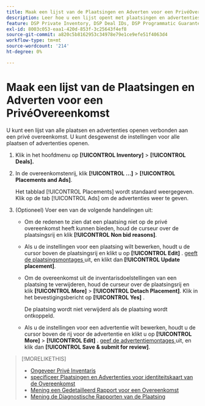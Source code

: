```yaml
---
title: Maak een lijst van de Plaatsingen en Adverten voor een PrivéOvereenkomst
description: Leer hoe u een lijst opent met plaatsingen en advertenties die bij een persoonlijke deal horen.
feature: DSP Private Inventory, DSP Deal IDs, DSP Programmatic Guaranteed Deals
exl-id: 8003c053-eaa1-420d-853f-3c25643f4ef8
source-git-commit: a820c5b8162953c34978e79e1ce9efe51f4063d4
workflow-type: tm+mt
source-wordcount: '214'
ht-degree: 0%

---
```


# Maak een lijst van de Plaatsingen en Adverten voor een PrivéOvereenkomst

U kunt een lijst van alle plaatsen en advertenties openen verbonden aan een privé overeenkomst. U kunt desgewenst de instellingen voor alle plaatsen of advertenties openen.

1. Klik in het hoofdmenu op **[!UICONTROL Inventory]** > **[!UICONTROL Deals].**

1. In de overeenkomstenrij, klik **[!UICONTROL ...]** > **[!UICONTROL Placements and Ads]**.

   Het tabblad [!UICONTROL Placements] wordt standaard weergegeven. Klik op de tab [!UICONTROL Ads] om de advertenties weer te geven.

1. (Optioneel) Voer een van de volgende handelingen uit:

   * Om de redenen te zien dat een plaatsing niet op de privé overeenkomst heeft kunnen bieden, houd de curseur over de plaatsingsrij en klik **[!UICONTROL Non bid reasons]**.

   * Als u de instellingen voor een plaatsing wilt bewerken, houdt u de cursor boven de plaatsingsrij en klikt u op **[!UICONTROL Edit]** . [ geeft de plaatsingsmontages ](/help/dsp/campaign-management/placements/placement-settings.md) uit, en klikt dan **[!UICONTROL Update placement]**.

   * Om de overeenkomst uit de inventarisdoelstellingen van een plaatsing te verwijderen, houd de curseur over de plaatsingsrij en klik **[!UICONTROL More]** > **[!UICONTROL Detach Placement]**. Klik in het bevestigingsbericht op **[!UICONTROL Yes]** .

     De plaatsing wordt niet verwijderd als de plaatsing wordt ontkoppeld.

   * Als u de instellingen voor een advertentie wilt bewerken, houdt u de cursor boven de rij voor de advertentie en klikt u op **[!UICONTROL More]** > **[!UICONTROL Edit]** . [ geef de advertentiemontages ](/help/dsp/campaign-management/ads/ad-edit.md) uit, en klik dan **[!UICONTROL Save & submit for review]**.

>[!MORELIKETHIS]
>
>* [ Ongeveer Privé Inventaris ](private-inventory-about.md)
>* [ specificeer Plaatsingen en Advertenties voor identiteitskaart van de Overeenkomst ](deal-id-attach-placements.md)
>* [ Mening een Gedetailleerd Rapport voor een Overeenkomst ](deal-view-report.md)
>* [ Mening de Diagnostische Rapporten van de Plaatsing ](/help/dsp/campaign-management/reports/placement-diagnostics.md)
